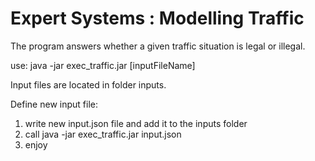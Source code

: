 Expert Systems : Modelling Traffic
==================================

The program answers whether a given traffic situation is legal or illegal.

use: java -jar exec_traffic.jar [inputFileName]

Input files are located in folder inputs.

Define new input file:

1) write new input.json file and add it to the inputs folder
2) call java -jar exec_traffic.jar input.json
3) enjoy

